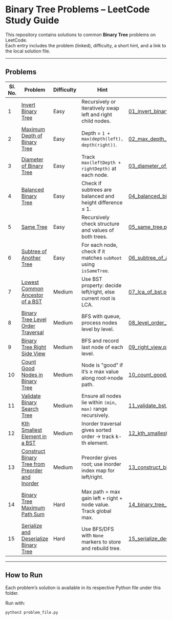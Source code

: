# Binary Tree Problems – LeetCode Study Guide

This repository contains solutions to common **Binary Tree** problems on LeetCode.  
Each entry includes the problem (linked), difficulty, a short hint, and a link to the local solution file.

---

## Problems

| Sl. No. | Problem | Difficulty | Hint | Solution File |
|---------|----------|------------|------|---------------|
| 1 | [Invert Binary Tree](https://leetcode.com/problems/invert-binary-tree/) | Easy | Recursively or iteratively swap left and right child nodes. | [01_invert_binary_tree.py](01_invert_binary_tree.py) |
| 2 | [Maximum Depth of Binary Tree](https://leetcode.com/problems/maximum-depth-of-binary-tree/) | Easy | Depth = `1 + max(depth(left), depth(right))`. | [02_max_depth_of_binary_tree.py](02_max_depth_of_binary_tree.py) |
| 3 | [Diameter of Binary Tree](https://leetcode.com/problems/diameter-of-binary-tree/) | Easy | Track `max(leftDepth + rightDepth)` at each node. | [03_diameter_of_binary_tree.py](03_diameter_of_binary_tree.py) |
| 4 | [Balanced Binary Tree](https://leetcode.com/problems/balanced-binary-tree/) | Easy | Check if subtrees are balanced and height difference ≤ 1. | [04_balanced_binary_tree.py](04_balanced_binary_tree.py) |
| 5 | [Same Tree](https://leetcode.com/problems/same-tree/) | Easy | Recursively check structure and values of both trees. | [05_same_tree.py](05_same_tree.py) |
| 6 | [Subtree of Another Tree](https://leetcode.com/problems/subtree-of-another-tree/) | Easy | For each node, check if it matches `subRoot` using `isSameTree`. | [06_subtree_of_another_tree.py](06_subtree_of_another_tree.py) |
| 7 | [Lowest Common Ancestor of a BST](https://leetcode.com/problems/lowest-common-ancestor-of-a-binary-search-tree/) | Medium | Use BST property: decide left/right, else current root is LCA. | [07_lca_of_bst.py](07_lca_of_bst.py) |
| 8 | [Binary Tree Level Order Traversal](https://leetcode.com/problems/binary-tree-level-order-traversal/) | Medium | BFS with queue, process nodes level by level. | [08_level_order_traversal.py](08_level_order_traversal.py) |
| 9 | [Binary Tree Right Side View](https://leetcode.com/problems/binary-tree-right-side-view/) | Medium | BFS and record last node of each level. | [09_right_view.py](09_right_view.py) |
| 10 | [Count Good Nodes in Binary Tree](https://leetcode.com/problems/count-good-nodes-in-binary-tree/) | Medium | Node is "good" if it’s ≥ max value along root→node path. | [10_count_good_nodes.py](10_count_good_nodes.py) |
| 11 | [Validate Binary Search Tree](https://leetcode.com/problems/validate-binary-search-tree/) | Medium | Ensure all nodes lie within `(min, max)` range recursively. | [11_validate_bst.py](11_validate_bst.py) |
| 12 | [Kth Smallest Element in a BST](https://leetcode.com/problems/kth-smallest-element-in-a-bst/) | Medium | Inorder traversal gives sorted order → track k-th element. | [12_kth_smallest_elem_in_bst.py](12_kth_smallest_elem_in_bst.py) |
| 13 | [Construct Binary Tree from Preorder and Inorder](https://leetcode.com/problems/construct-binary-tree-from-preorder-and-inorder-traversal/) | Medium | Preorder gives root; use inorder index map for left/right. | [13_construct_binary_from_inorder_preorder.py](13_construct_binary_from_inorder_preorder.py) |
| 14 | [Binary Tree Maximum Path Sum](https://leetcode.com/problems/binary-tree-maximum-path-sum/) | Hard | Max path = max gain left + right + node value. Track global max. | [14_binary_tree_maximum_path_sum.py](14_binary_tree_maximum_path_sum.py) |
| 15 | [Serialize and Deserialize Binary Tree](https://leetcode.com/problems/serialize-and-deserialize-binary-tree/) | Hard | Use BFS/DFS with `None` markers to store and rebuild tree. | [15_serialize_deserialize_bst.py](15_serialize_deserialize_bst.py) |

---

## How to Run
Each problem’s solution is available in its respective Python file under this folder.  

Run with:

```bash
python3 problem_file.py

